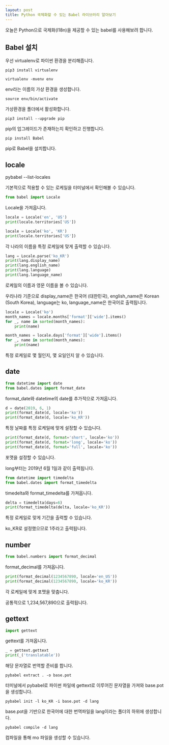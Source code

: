 ```yaml
---
layout: post
title: Python 국제화할 수 있는 Babel 라이브러리 알아보기
---
```


오늘은 Python으로 국제화(l18n)을 제공할 수 있는 babel를 사용해보려 합니다.

## Babel 설치

우선 virtualenv로 파이썬 환경을 분리해줍니다.

```
pip3 install virtualenv
```

```
virtualenv -mvenv env
```

env라는 이름의 가상 환경을 생성합니다.

```
source env/bin/activate
```

가상환경을 폴더에서 활성화합니다.

```
pip3 install --upgrade pip
```

pip의 업그레이드가 존재하는지 확인하고 진행합니다.

```
pip install Babel
```

pip로 Babel을 설치합니다.

## locale

pybabel --list-locales

기본적으로 적용할 수 있는 로케일을 터미널에서 확인해볼 수 있습니다.

```python
from babel import Locale
```

Locale을 가져옵니다.

```python
locale = Locale('en', 'US')
print(locale.territories['US'])

locale = Locale('ko', 'KR')
print(locale.territories['US'])
```

각 나라의 이름을 특정 로케일에 맞게 출력할 수 있습니다.

```python
lang = Locale.parse('ko_KR')
print(lang.display_name)
print(lang.english_name)
print(lang.language)
print(lang.language_name)
```

로케일의 이름과 영문 이름을 볼 수 있습니다.

우리나라 기준으로
display_name은 한국어 (대한민국), english_name은 Korean (South Korea), language는 ko, language_name은 한국어로 출력됩니다.

```python
locale = Locale('ko')
month_names = locale.months['format']['wide'].items()
for _, name in sorted(month_names):
    print(name)
```

```python
month_names = locale.days['format']['wide'].items()
for _, name in sorted(month_names):
    print(name)
```

특정 로케일로 몇 월인지, 몇 요일인지 알 수 있습니다.

## date

```python
from datetime import date
from babel.dates import format_date
```

format_date와 datetime의 date를 추가적으로 가져옵니다.

```python
d = date(2019, 6, 1)
print(format_date(d, locale='ko'))
print(format_date(d, locale='ko_KR'))
```

특정 날짜를 특정 로케일에 맞게 설정할 수 있습니다.

```python
print(format_date(d, format='short', locale='ko'))
print(format_date(d, format='long', locale='ko'))
print(format_date(d, format='full', locale='ko'))
```

포맷을 설정할 수 있습니다.

long부터는 2019년 6월 1일과 같이 출력됩니다.

```python
from datetime import timedelta
from babel.dates import format_timedelta
```

timedelta와 format_timedelta를 가져옵니다.

```python
delta = timedelta(days=6)
print(format_timedelta(delta, locale='ko_KR'))
```

특정 로케일로 맞게 기간을 출력할 수 있습니다.

ko_KR로 설정했으므로 1주라고 출력됩니다.

## number

```python
from babel.numbers import format_decimal
```

format_decimal를 가져옵니다.

```python
print(format_decimal(1234567890, locale='en_US'))
print(format_decimal(1234567890, locale='ko_KR'))
```

각 로케일에 맞게 포맷을 맞춥니다.

공통적으로 1,234,567,890으로 출력됩니다.

## gettext

```python
import gettext
```

gettext를 가져옵니다.

```python
_ = gettext.gettext
print(_('translatable'))
```

해당 문자열로 번역할 준비를 합니다.

```
pybabel extract . -o base.pot
```

터미널에서 pybabel로 파이썬 파일에 gettext로 이루어진 문자열을 가져와 base.pot을 생성합니다.

```
pybabel init -l ko_KR -i base.pot -d lang
```

base.pot을 기반으로 한국어에 대한 번역파일을 lang이라는 폴더의 하위에 생성합니다.

```
pybabel compile -d lang
```

컴파일을 통해 mo 파일을 생성할 수 있습니다.
